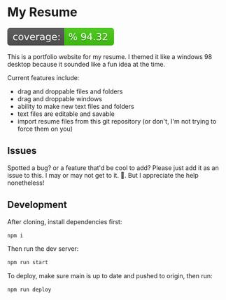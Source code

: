 # My Resume

![Coverage report](./lines.svg)

This is a portfolio website for my resume. I themed it like a windows 98 desktop because it sounded like a fun idea at the time.

Current features include:

- drag and droppable files and folders
- drag and droppable windows
- ability to make new text files and folders
- text files are editable and savable
- import resume files from this git repository (or don't, I'm not trying to force them on you)

## Issues

Spotted a bug? or a feature that'd be cool to add? Please just add it as an issue to this. I may or may not get to it. 🤷. But I appreciate the help nonetheless!

## Development

After cloning, install dependencies first:

```bash
npm i
```

Then run the dev server:

```bash
npm run start
```

To deploy, make sure main is up to date and pushed to origin, then run:

```bash
npm run deploy
```
